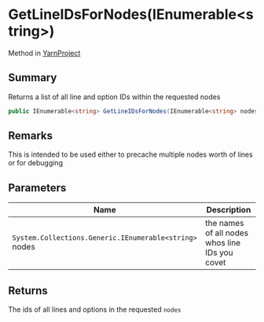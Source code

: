 # GetLineIDsForNodes(IEnumerable\<string>)

Method in [YarnProject](./)

## Summary

Returns a list of all line and option IDs within the requested nodes

```csharp
public IEnumerable<string> GetLineIDsForNodes(IEnumerable<string> nodes)
```

## Remarks

This is intended to be used either to precache multiple nodes worth of lines or for debugging

## Parameters

| Name                                                   | Description                                    |
| ------------------------------------------------------ | ---------------------------------------------- |
| `System.Collections.Generic.IEnumerable<string>` nodes | the names of all nodes whos line IDs you covet |

## Returns

The ids of all lines and options in the requested `nodes`
